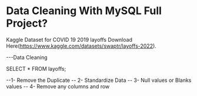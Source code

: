 # Data Cleaning With MySQL Full Project?
 Kaggle Dataset for COVID 19 2019 layoffs Download Here(https://www.kaggle.com/datasets/swaptr/layoffs-2022).

---Data Cleaning

SELECT *
FROM layoffs;

 --1- Remove the Duplicate
-- 2- Standardize Data
-- 3- Null values or Blanks values
-- 4- Remove any columns and row
